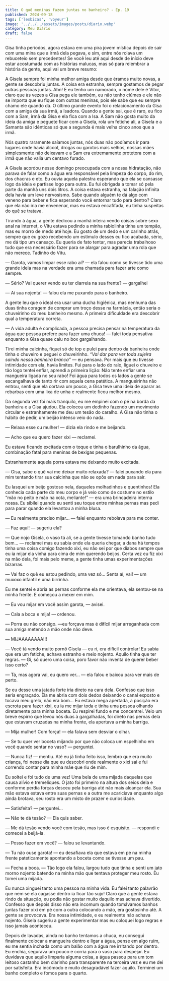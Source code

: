 ```yaml
---
title: O quê meninas fazem juntas no banheiro? - Ep. 19
published: 2024-09-18
tags: ['lesbicas', 'voyeur']
image: '../../../assets/images/posts/diario.webp'
category: Meu Diário
draft: false
---
```

Gisa tinha períodos, agora estava em uma pira jovem mística depois de sair com uma mina que a irmã dela pegava, e sim, entre nós rolava um rebuceteio sem precedentes! Se você leu até aqui desde de início deve estar acostumada com as histórias malucas, mas só para relembrar a história da gente, aqui vai um breve resumo:

A Gisela sempre foi minha melhor amiga desde que éramos muito novas, a gente se descobriu juntas. A coisa era estranha, sempre gostamos de pegar outras pessoas juntas. Ahn! E eu tenho um namorado, o nome dele é Vitor, claro que às vezes a Gisa pega ele também, eu não tenho ciúmes e ele não se importa que eu fique com outras meninas, pois ele sabe que eu sempre chamo ele quando dá. O último grande evento foi o relacionamento da Gisa com a amiga da sua irmã, a Isadora. Quando a gente sai, que é raro, eu fico com a Sam, irmã da Gisa e ela fica com a Isa. A Sam não gosta muito da ideia da amiga e peguete ficar com a Gisela, rola um fetiche ali, a Gisela e a Samanta são idênticas só que a segunda é mais velha cinco anos que a irmã.

Nós quatro raramente saíamos juntas, nós duas não podíamos ir para lugares onde havia álcool, drogas ou garotos mais velhos, nossas mães simplesmente não deixavam e a Sam era extremamente protetora com a irmã que não valia um centavo furado.

A Gisela acordou nesse domingo preocupada com a nossa hidratação, não parava de falar como a água era responsável pela limpeza do corpo, do rim, dos chacras e etc. Eu ouvia aquela palestra esperando que ela se cansasse logo da ideia e partisse logo para outra. Eu fui obrigada a tomar só pela parte da manhã uns dois litros. A coisa estava estranha, na falação infinita dela havia um leve nervosismo. Sabe quando alguém te dá algo com veneno para beber e fica esperando você entornar tudo para dentro? Claro que ela não iria me envenenar, mas eu estava encafifada, eu tinha suspeitas do quê se tratava.

Tirando à água, a gente dedicou a manhã inteira vendo coisas sobre sexo anal na internet, o Vitu estava pedindo a minha rabiolinha tinha um tempão, mas eu morro de medo até hoje. Eu gosto de um dedo e um carinho atrás, sempre que eu gozo recebendo um estímulo desses eu fico acabada, sério, me dá tipo um cansaço. Eu queria de fato tentar, mas parecia trabalhoso tudo que era necessário fazer para se alargar para agradar uma rola que não merece. Tadinho do Vitu.

— Garota, vamos limpar esse rabo aí? _—_ ela falou como se tivesse tido uma grande ideia mas na verdade era uma chamada para fazer arte como sempre.

— Sério? Vai querer vendo eu ter diarreia na sua frente? — gargalhei

— Aí sua nojenta! — falou ela me puxando para o banheiro.

A gente leu que o ideal era usar uma ducha higiênica, mas nenhuma das duas tinha coragem de comprar um troço desse na farmácia, então seria o chuveirinho do meu banheiro mesmo. A primeira dificuldade era descobrir qual a temperatura correta.

— A vida adulta é complicada, a pessoa precisa pensar na temperatura da água que pessoa prefere para fazer uma chuca! — falei toda pensativa enquanto a Gisa quase caiu no box gargalhando.

Tirei minha calcinha, fiquei só de top e pulei para dentro da banheira onde tinha o chuveiro e peguei o chuveirinho. _“Vai dar para ver toda sujeira saindo nessa banheira branca”_ — eu pensava. Por mais que eu tivesse intimidade com ela, havia limites. Fui para o lado do ralo, liguei o chuveiro e tão logo tentei enfiar, aprendi a primeira lição: Não tente enfiar uma mangueira ligada no seu rabo! Foi água para todos os lados a gente se escangalhava de tanto rir com aquela cena patética. A mangueirinha não entrou, senti que ela cortava um pouco, a Gisa teve uma ideia de aparar as rebarbas com uma lixa de unha e realmente ficou melhor mesmo.

Da segunda vez foi mais tranquilo, eu me empinei com o pé na borda da banheira e a Gisa ajudou. Ela colocou um dedinho fazendo um movimento circular e estranhamente me deu um tesão do caralho. A Gisa não tinha o hábito de pedir, um beijão intenso veio do nada.

— Relaxa esse cu mulher! — dizia ela rindo e me beijando.

— Acho que eu quero fazer xixi — reclamei.

Eu estava ficando excitada com o toque e tinha o barulhinho da água, combinação fatal para meninas de bexigas pequenas.

Estranhamente aquela porra estava me deixando muito excitada.

— Gisa, sabe o quê vai me deixar muito relaxada? — falei puxando ela para mim tentando tirar sua calcinha que não se opôs em nada para sair.

Eu lasquei um beijo gostoso nela, daqueles molhadinhos e quentinhos! Ela conhecia cada parte do meu corpo e já veio como de costume no estilo “mão no peito e mão na xota, meliante!” — era uma brincadeira interna nossa. Eu sibilei quando eu senti seu toque entre minhas pernas mas pedi para parar quando ela levantou a minha blusa.

— Eu realmente preciso mijar… — falei enquanto rebolava para me conter.

— Faz aqui! — sugeriu ela?

— Que nojo Gisela, o vaso tá ali, se a gente tivesse tomando banho tudo bem… — reclamei mas eu sabia onde ela queria chegar, a dana há tempos tinha uma coisa comigo fazendo xixi, eu não sei por que diabos sempre que eu ia mijar ela vinha para cima de mim querendo beijos. Certa vez eu fiz xixi na mão dela, foi mais pelo meme, a gente tinha umas experimentações bizarras.

— Vai faz o quê eu estou pedindo, uma vez só… Senta aí, vai! — um muxoxo infantil e uma birrinha.

Eu me sentei e abria as pernas conforme ela me orientava, ela sentou-se na minha frente. E começou a mexer em mim.

— Eu vou mijar em você assim garota, — avisei.

— Cala a boca e mija! — ordenou.

— Porra eu não consigo. —eu forçava mas é difícil mijar arreganhada com sua amiga metendo a mão onde não deve.

— MIJAAAAAAAA!!!

— Você tá vendo muito pornô Gisela — eu ri, era difícil controlar! Eu sabia que era um fetiche, achava estranho e meio nojento. Aquilo tinha que ter regras. — Gi, só quero uma coisa, poro favor não inventa de querer beber isso certo?

— Tá, mas agora vai, eu quero ver… — ela falou e baixou para ver mais de perto.

Se eu desse uma jatada forte iria direto na cara dela. Confesso que isso seria engraçado. Ela me abria com dois dedos deixando o canal exposto e tocava meu grelo, não era bom… Eu estava mega apertada, a posição era escrota para fazer xixi, eu ia me mijar toda e tinha uma pessoa olhando diretamente para minha boceta. Eu respirei fundo e me concentrei. Veio um breve espirro que levou nós duas à gargalhadas, foi direto nas pernas dela que estavam cruzadas na minha frente, ela apertava a minha barriga.

— Mija mulher! Com força! — ela falava sem desviar o olhar.

— Se tu quer ver boceta mijando por que não coloca um espelhinho em você quando sentar no vaso? — perguntei.

— Nunca fiz! — mentiu. Até eu já tinha feito isso, lembro que era muito criança, foi nesse dia que eu descobri onde realmente o xixi sai e fui correndo contar para minha mãe que riu de mim.

Eu soltei e foi tudo de uma vez! Uma bela de uma mijada daquelas que causa alívio e tremeliques. O jato foi primeiro na altura dos seios dela e conforme perdia forças desceu pela barriga até não mais alcançar ela. Sua mão estava estava entre suas pernas e a outra me acariciava enquanto algo ainda brotava, seu rosto era um misto de prazer e curiosidade.

— Satisfeita? — perguntei…

— Não te dá tesão? — Ela quis saber.

— Me dá tesão vendo você com tesão, mas isso é esquisito. — respondi e comecei a beijá-la.

— Posso fazer em você? — falou se levantando.

— Tu não ouse garota! — eu desafiava ela que estava em pé na minha frente pateticamente apontando a boceta como se tivesse um pau.

— Fecha a boca. — Tão logo ela falou, largou tudo que tinha e senti um jato morno nojento batendo na minha mão que tentava proteger meu rosto. Eu tomei uma mijada.

Eu nunca xinguei tanto uma pessoa na minha vida. Eu falei tanto palavrão que nem se ela cagasse dentro ia ficar tão sujo! Claro que a gente estava rindo da situação, eu podia não gostar muito daquilo mas achava divertido. Confesso que depois disso não era incomum quando tomávamos banhos juntas fazer xixi em pé com a outra colocando a mão, era gostosinho até. A gente se provocava. Era nossa intimidade, e eu realmente não achava nojento. Gisela sugeriu a gente experimentar mas eu coloquei logo regras e isso jamais aconteceu.

Depois de lavadas, ainda no banho tentamos a chuca, eu consegui finalmente colocar a mangueira dentro e ligar a água, pense em algo ruim, eu me sentia inchada como um balão com a água me irritando por dentro. Eu enchia, segurava um pouco e corria para o vaso para despejar. Eu duvidava que aquilo limparia alguma coisa, a água passou para um tom leitoso castanho bem clarinho para transparente na terceira vez e eu me dei por satisfeita. Era incômodo e muito desagradável fazer aquilo. Terminei um banho completo e fomos para o quarto.
